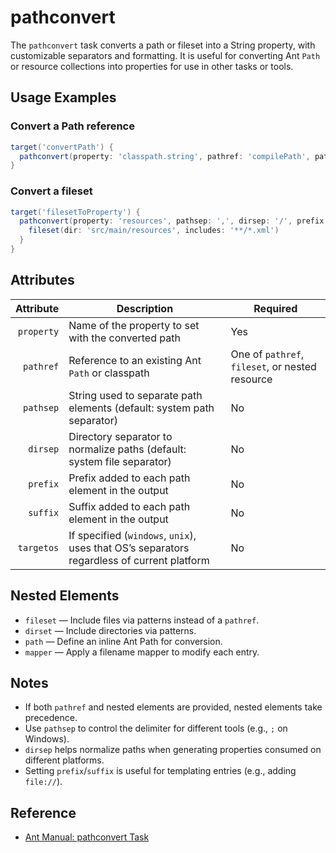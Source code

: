 # pathconvert

The `pathconvert` task converts a path or fileset into a String property, with customizable separators and formatting. It is useful for converting Ant `Path` or resource collections into properties for use in other tasks or tools.

## Usage Examples

### Convert a Path reference
```groovy
target('convertPath') {
  pathconvert(property: 'classpath.string', pathref: 'compilePath', pathsep: ':')
}
```

### Convert a fileset
```groovy
target('filesetToProperty') {
  pathconvert(property: 'resources', pathsep: ',', dirsep: '/', prefix: 'res-', suffix: '.xml') {
    fileset(dir: 'src/main/resources', includes: '**/*.xml')
  }
}
```

## Attributes

| Attribute   | Description                                                                                | Required |
|------------:|--------------------------------------------------------------------------------------------|----------|
| `property`  | Name of the property to set with the converted path                                       | Yes      |
| `pathref`   | Reference to an existing Ant `Path` or classpath                                           | One of `pathref`, `fileset`, or nested resource |
| `pathsep`   | String used to separate path elements (default: system path separator)                     | No       |
| `dirsep`    | Directory separator to normalize paths (default: system file separator)                    | No       |
| `prefix`    | Prefix added to each path element in the output                                           | No       |
| `suffix`    | Suffix added to each path element in the output                                           | No       |
| `targetos`  | If specified (`windows`, `unix`), uses that OS’s separators regardless of current platform | No       |

## Nested Elements

- `fileset` — Include files via patterns instead of a `pathref`.
- `dirset` — Include directories via patterns.
- `path` — Define an inline Ant Path for conversion.
- `mapper` — Apply a filename mapper to modify each entry.

## Notes

- If both `pathref` and nested elements are provided, nested elements take precedence.
- Use `pathsep` to control the delimiter for different tools (e.g., `;` on Windows).
- `dirsep` helps normalize paths when generating properties consumed on different platforms.
- Setting `prefix`/`suffix` is useful for templating entries (e.g., adding `file://`).

## Reference

- [Ant Manual: pathconvert Task](https://ant.apache.org/manual/Tasks/pathconvert.html)
